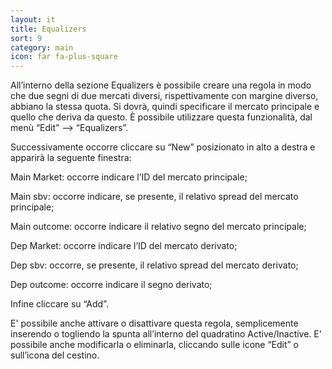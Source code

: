 ```yaml
---
layout: it
title: Equalizers
sort: 9
category: main
icon: far fa-plus-square
---
```

<p class="message">
   
</p>


All’interno della sezione Equalizers è possibile creare una regola in modo che due segni di due mercati diversi, rispettivamente con margine diverso, abbiano la stessa quota. Si dovrà, quindi specificare il mercato principale e quello che deriva da questo. È possibile utilizzare questa funzionalità, dal menù “Edit” –> “Equalizers”.

 


 

 Successivamente occorre cliccare su “New” posizionato in alto a destra e apparirà la seguente finestra:

 


 

 

 Main Market: occorre indicare l’ID del mercato principale;

 Main sbv: occorre indicare, se presente, il relativo spread del mercato principale;

 Main outcome: occorre indicare il relativo segno del mercato principale;

 Dep Market: occorre indicare l’ID del mercato derivato;

 Dep sbv: occorre, se presente, il relativo spread del mercato derivato;

 Dep outcome: occorre indicare il segno derivato;

 

Infine cliccare su “Add”.

E' possibile anche attivare o disattivare questa regola, semplicemente inserendo o togliendo la spunta all’interno del quadratino Active/Inactive. E' possibile anche modificarla o eliminarla, cliccando sulle icone “Edit” o sull’icona del cestino.
